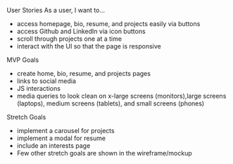 User Stories
As a user, I want to...
- access homepage, bio, resume, and projects easily via buttons
- access Github and LinkedIn via icon buttons
- scroll through projects one at a time
- interact with the UI so that the page is responsive

MVP Goals
- create home, bio, resume, and projects pages
- links to social media
- JS interactions
- media queries to look clean on x-large screens (monitors),large screens (laptops), medium screens (tablets), and small screens (phones)

Stretch Goals
- implement a carousel for projects
- implement a modal for resume
- include an interests page
- Few other stretch goals are shown in the wireframe/mockup
